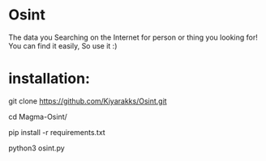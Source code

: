 # Osint
The data you Searching on the Internet for person or thing you looking for!
You can find it easily, So use it :) 
#


# installation: 

git clone https://github.com/Kiyarakks/Osint.git

cd Magma-Osint/

pip install -r requirements.txt

python3 osint.py
